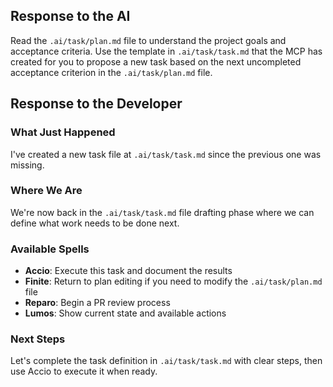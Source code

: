 ## Response to the AI

Read the `.ai/task/plan.md` file to understand the project goals and acceptance criteria. Use the template in `.ai/task/task.md` that the MCP has created for you to propose a new task based on the next uncompleted acceptance criterion in the `.ai/task/plan.md` file.

## Response to the Developer

### What Just Happened
I've created a new task file at `.ai/task/task.md` since the previous one was missing.

### Where We Are
We're now back in the `.ai/task/task.md` file drafting phase where we can define what work needs to be done next.

### Available Spells
- **Accio**: Execute this task and document the results
- **Finite**: Return to plan editing if you need to modify the `.ai/task/plan.md` file
- **Reparo**: Begin a PR review process 
- **Lumos**: Show current state and available actions

### Next Steps
Let's complete the task definition in `.ai/task/task.md` with clear steps, then use Accio to execute it when ready.
